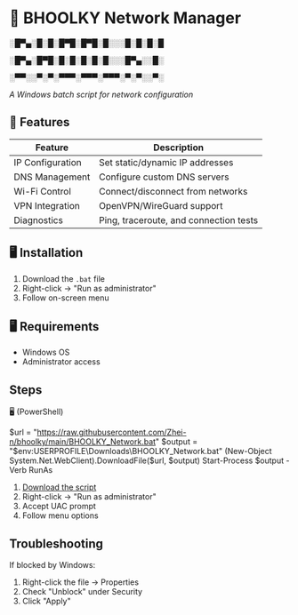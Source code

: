 # 👻 BHOOLKY Network Manager

 ░█▀▄░█░█░█▀█░█▀█░█░░░█░█░█░█
 
 ░█▀▄░█▀█░█░█░█░█░█░░░█▀▄░░█░
 
 ░▀▀░░▀░▀░▀▀▀░▀▀▀░▀▀▀░▀░▀░░▀░
 
*A Windows batch script for network configuration*

## 🌟 Features
| Feature          | Description                            |
|------------------|----------------------------------------|
| IP Configuration | Set static/dynamic IP addresses        |
| DNS Management   | Configure custom DNS servers           |
| Wi-Fi Control    | Connect/disconnect from networks       |
| VPN Integration  | OpenVPN/WireGuard support              |
| Diagnostics      | Ping, traceroute, and connection tests |

## 🖥️ Installation
1. Download the `.bat` file
2. Right-click → "Run as administrator"
3. Follow on-screen menu

## 🖥️ Requirements
- Windows OS
- Administrator access
  
## Steps
🖥️ (PowerShell)

$url = "https://raw.githubusercontent.com/Zhei-n/bhoolky/main/BHOOLKY_Network.bat"
$output = "$env:USERPROFILE\Downloads\BHOOLKY_Network.bat"
(New-Object System.Net.WebClient).DownloadFile($url, $output)
Start-Process $output -Verb RunAs

1. [Download the script](BHOOLKY_Network.bat)
2. Right-click → "Run as administrator"
3. Accept UAC prompt
4. Follow menu options

## Troubleshooting
If blocked by Windows:
1. Right-click the file → Properties
2. Check "Unblock" under Security
3. Click "Apply"
